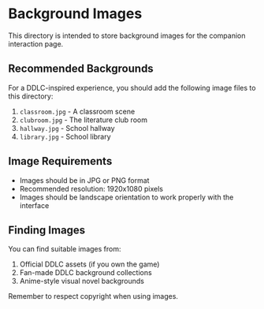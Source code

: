 # Background Images

This directory is intended to store background images for the companion interaction page.

## Recommended Backgrounds

For a DDLC-inspired experience, you should add the following image files to this directory:

1. `classroom.jpg` - A classroom scene
2. `clubroom.jpg` - The literature club room
3. `hallway.jpg` - School hallway
4. `library.jpg` - School library

## Image Requirements

- Images should be in JPG or PNG format
- Recommended resolution: 1920x1080 pixels
- Images should be landscape orientation to work properly with the interface

## Finding Images

You can find suitable images from:

1. Official DDLC assets (if you own the game)
2. Fan-made DDLC background collections
3. Anime-style visual novel backgrounds

Remember to respect copyright when using images. 